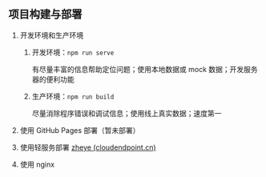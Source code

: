 ## 项目构建与部署

1. 开发环境和生产环境

   1. 开发环境：`npm run serve`

      有尽量丰富的信息帮助定位问题；使用本地数据或 mock 数据；开发服务器的便利功能

   2. 生产环境：`npm run build`

      尽量消除程序错误和调试信息；使用线上真实数据；速度第一

2. 使用 GitHub Pages 部署（暂未部署）

3. 使用轻服务部署 [zheye (cloudendpoint.cn)](https://zhihu.web.cloudendpoint.cn/)

4. 使用 nginx

